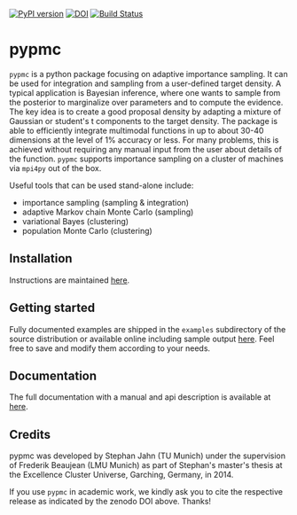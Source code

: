 [![PyPI version](https://badge.fury.io/py/pypmc.svg)](https://badge.fury.io/py/pypmc)
[![DOI](https://zenodo.org/badge/15123/fredRos/pypmc.svg)](https://zenodo.org/badge/latestdoi/15123/fredRos/pypmc) [![Build Status](https://travis-ci.org/fredRos/pypmc.svg?branch=master)](https://travis-ci.org/fredRos/pypmc)

pypmc
=====

``pypmc`` is a python package focusing on adaptive importance
sampling. It can be used for integration and sampling from a
user-defined target density. A typical application is Bayesian
inference, where one wants to sample from the posterior to marginalize
over parameters and to compute the evidence. The key idea is to create
a good proposal density by adapting a mixture of Gaussian or student's
t components to the target density. The package is able to efficiently
integrate multimodal functions in up to about 30-40 dimensions at the
level of 1% accuracy or less. For many problems, this is achieved
without requiring any manual input from the user about details of the
function. ``pypmc`` supports importance sampling on a cluster of
machines via ``mpi4py`` out of the box.

Useful tools that can be used stand-alone include:

* importance sampling (sampling & integration)
* adaptive Markov chain Monte Carlo (sampling)
* variational Bayes (clustering)
* population Monte Carlo (clustering)

Installation
------------

Instructions are
maintained [here](http://fredros.github.io/pypmc/html/installation.html).

Getting started
---------------

Fully documented examples are shipped in the ``examples`` subdirectory
of the source distribution or available online including sample
output
[here](http://fredros.github.io/pypmc/html/examples.html). Feel
free to save and modify them according to your needs.

Documentation
-------------

The full documentation with a manual and api description is available at
[here](http://fredros.github.io/pypmc/html/).

Credits
-------

pypmc was developed by Stephan Jahn (TU Munich) under the supervision
of Frederik Beaujean (LMU Munich) as part of Stephan's master's thesis
at the Excellence Cluster Universe, Garching, Germany, in 2014.

If you use ``pypmc`` in academic work, we kindly ask you to cite the
respective release as indicated by the zenodo DOI above. Thanks!
